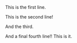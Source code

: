 This is the first line.

This is the second line!

And the third.

And a final fourth line!! This is it.

